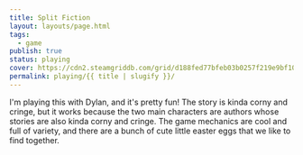```yaml
---
title: Split Fiction
layout: layouts/page.html
tags:
  - game
publish: true
status: playing
cover: https://cdn2.steamgriddb.com/grid/d188fed77bfeb03b0257f219e9bf10b7.png
permalink: playing/{{ title | slugify }}/
---
```

I'm playing this with Dylan, and it's pretty fun! The story is kinda corny and cringe, but it works because the two main characters are authors whose stories are also kinda corny and cringe. The game mechanics are cool and full of variety, and there are a bunch of cute little easter eggs that we like to find together.